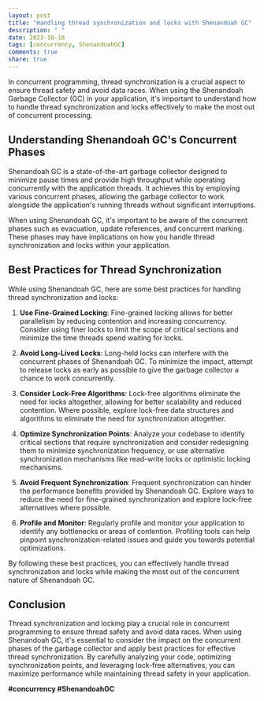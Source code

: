 ```yaml
---
layout: post
title: "Handling thread synchronization and locks with Shenandoah GC"
description: " "
date: 2023-10-10
tags: [concurrency, ShenandoahGC]
comments: true
share: true
---
```


In concurrent programming, thread synchronization is a crucial aspect to ensure thread safety and avoid data races. When using the Shenandoah Garbage Collector (GC) in your application, it's important to understand how to handle thread synchronization and locks effectively to make the most out of concurrent processing.

## Understanding Shenandoah GC's Concurrent Phases

Shenandoah GC is a state-of-the-art garbage collector designed to minimize pause times and provide high throughput while operating concurrently with the application threads. It achieves this by employing various concurrent phases, allowing the garbage collector to work alongside the application's running threads without significant interruptions.

When using Shenandoah GC, it's important to be aware of the concurrent phases such as evacuation, update references, and concurrent marking. These phases may have implications on how you handle thread synchronization and locks within your application.

## Best Practices for Thread Synchronization

While using Shenandoah GC, here are some best practices for handling thread synchronization and locks:

1. **Use Fine-Grained Locking**: Fine-grained locking allows for better parallelism by reducing contention and increasing concurrency. Consider using finer locks to limit the scope of critical sections and minimize the time threads spend waiting for locks.

2. **Avoid Long-Lived Locks**: Long-held locks can interfere with the concurrent phases of Shenandoah GC. To minimize the impact, attempt to release locks as early as possible to give the garbage collector a chance to work concurrently.

3. **Consider Lock-Free Algorithms**: Lock-free algorithms eliminate the need for locks altogether, allowing for better scalability and reduced contention. Where possible, explore lock-free data structures and algorithms to eliminate the need for synchronization altogether.

4. **Optimize Synchronization Points**: Analyze your codebase to identify critical sections that require synchronization and consider redesigning them to minimize synchronization frequency, or use alternative synchronization mechanisms like read-write locks or optimistic locking mechanisms.

5. **Avoid Frequent Synchronization**: Frequent synchronization can hinder the performance benefits provided by Shenandoah GC. Explore ways to reduce the need for fine-grained synchronization and explore lock-free alternatives where possible.

6. **Profile and Monitor**: Regularly profile and monitor your application to identify any bottlenecks or areas of contention. Profiling tools can help pinpoint synchronization-related issues and guide you towards potential optimizations.

By following these best practices, you can effectively handle thread synchronization and locks while making the most out of the concurrent nature of Shenandoah GC.

## Conclusion

Thread synchronization and locking play a crucial role in concurrent programming to ensure thread safety and avoid data races. When using Shenandoah GC, it's essential to consider the impact on the concurrent phases of the garbage collector and apply best practices for effective thread synchronization. By carefully analyzing your code, optimizing synchronization points, and leveraging lock-free alternatives, you can maximize performance while maintaining thread safety in your application.

**#concurrency #ShenandoahGC**